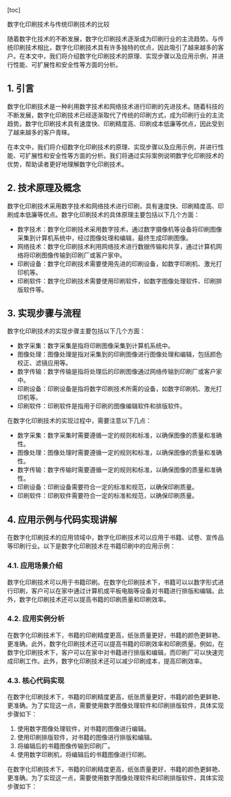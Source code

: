 
[toc]                    
                
                
数字化印刷技术与传统印刷技术的比较

随着数字化技术的不断发展，数字化印刷技术逐渐成为印刷行业的主流趋势。与传统印刷技术相比，数字化印刷技术具有许多独特的优点，因此吸引了越来越多的客户。在本文中，我们将介绍数字化印刷技术的原理、实现步骤以及应用示例，并进行性能、可扩展性和安全性等方面的分析。

## 1. 引言

数字化印刷技术是一种利用数字技术和网络技术进行印刷的先进技术。随着科技的不断发展，数字化印刷技术已经逐渐取代了传统的印刷方式，成为印刷行业的主流趋势。数字化印刷技术具有速度快、印刷精度高、印刷成本低廉等优点，因此受到了越来越多的客户青睐。

在本文中，我们将介绍数字化印刷技术的原理、实现步骤以及应用示例，并进行性能、可扩展性和安全性等方面的分析。我们将通过实际案例说明数字化印刷技术的优势，帮助读者更好地理解数字化印刷技术。

## 2. 技术原理及概念

数字化印刷技术采用数字技术和网络技术进行印刷，具有速度快、印刷精度高、印刷成本低廉等优点。数字化印刷技术的具体原理主要包括以下几个方面：

- 数字技术：数字化印刷技术采用数字技术，通过数字摄像机等设备将印刷图像采集到计算机系统中，经过图像处理和编辑，最终生成印刷图像。
- 网络技术：数字化印刷技术利用网络技术进行数据传输和共享，通过计算机网络将印刷图像传输到印刷厂或客户家中。
- 印刷设备：数字化印刷技术需要使用先进的印刷设备，如数字印刷机、激光打印机等。
- 印刷软件：数字化印刷技术需要使用印刷软件，如数字图像处理软件、印刷排版软件等。

## 3. 实现步骤与流程

数字化印刷技术的实现步骤主要包括以下几个方面：

- 数字采集：数字采集是指将印刷图像采集到计算机系统中。
- 图像处理：图像处理是指对采集到的印刷图像进行图像处理和编辑，包括颜色校正、滤镜应用等。
- 数字传输：数字传输是指将处理后的印刷图像通过网络传输到印刷厂或客户家中。
- 印刷设备：印刷设备是指将数字印刷技术所需的设备，如数字印刷机、激光打印机等。
- 印刷软件：印刷软件是指用于印刷的图像编辑软件和排版软件。

在数字化印刷技术的实现过程中，需要注意以下几点：

- 数字采集：数字采集时需要遵循一定的规则和标准，以确保图像的质量和准确性。
- 图像处理：图像处理时需要遵循一定的规则和标准，以确保图像的质量和准确性。
- 数字传输：数字传输时需要遵循一定的规则和标准，以确保图像的质量和准确性。
- 印刷设备：印刷设备需要符合一定的标准和规范，以确保印刷质量。
- 印刷软件：印刷软件需要符合一定的标准和规范，以确保印刷质量。

## 4. 应用示例与代码实现讲解

在数字化印刷技术的应用领域中，数字化印刷技术可以应用于书籍、试卷、宣传品等印刷行业。以下是数字化印刷技术在书籍印刷中的应用示例：

### 4.1. 应用场景介绍

数字化印刷技术可以用于书籍印刷。在数字化印刷技术下，书籍可以以数字形式进行印刷，客户可以在家中通过计算机或平板电脑等设备对书籍进行排版和编辑。此外，数字化印刷技术还可以提高书籍的印刷质量和印刷效率。

### 4.2. 应用实例分析

在数字化印刷技术下，书籍的印刷精度更高，纸张质量更好，书籍的颜色更鲜艳、更准确。此外，数字化印刷技术还可以提高书籍的印刷效率和印刷质量。例如，在数字化印刷技术下，客户可以在家中对书籍进行排版和编辑，而印刷厂可以快速完成印刷工作。此外，数字化印刷技术还可以减少印刷成本，提高印刷效率。

### 4.3. 核心代码实现

在数字化印刷技术下，书籍的印刷精度更高，纸张质量更好，书籍的颜色更鲜艳、更准确。为了实现这一点，需要使用数字图像处理软件和印刷排版软件，具体实现步骤如下：

1. 使用数字图像处理软件，对书籍的图像进行编辑。
2. 使用印刷排版软件，对书籍的图像进行排版和编辑。
3. 将编辑后的书籍图像传输到印刷厂。
4. 使用数字印刷机，将编辑后的书籍图像进行印刷。

在数字化印刷技术下，书籍的印刷精度更高，纸张质量更好，书籍的颜色更鲜艳、更准确。为了实现这一点，需要使用数字图像处理软件和印刷排版软件，具体实现步骤如下：

